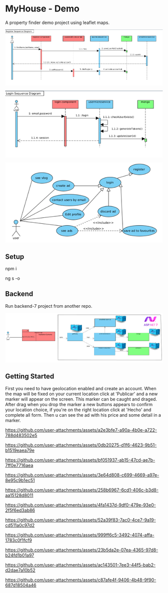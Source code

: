 # MyHouse - Demo

A property finder demo project using leaflet maps. 

![myhouse-front](src/assets/readme-images/Register_sequence_diagram.png)

![myhouse-front](src/assets/readme-images/Login_sequence_diagram.png)

![myhouse-front](src/assets/readme-images/Use_case_diagram.png)

## Setup

npm i

ng s -o

## Backend

Run backend-7 project from another repo.

![myhouse-front](src/assets/readme-images/Main_diagram.png)

## Getting Started

First you need to have geolocation enabled and create an account. When the map will be fixed on your current location click at 'Publicar' and a new marker will appear on the screen. This marker can be caught and draged. After drag when you drop the marker a new buttons appears to confirm your location choice, if you're on the right location click at 'Hecho' and complete all form. Then u can see the ad with his price and some detail in a marker.

https://github.com/user-attachments/assets/a2e3bfe7-a90a-4b0e-a722-788d483502e5

https://github.com/user-attachments/assets/0db20275-d1f6-4623-9b51-b1519eaea79e

https://github.com/user-attachments/assets/bf051937-ab15-47cd-ae7b-7ff0e7716aea

https://github.com/user-attachments/assets/3e64d808-c699-4669-a97e-8e95c9b1ec51

https://github.com/user-attachments/assets/258b6967-6cd1-406c-b3d8-aa15128d8011

https://github.com/user-attachments/assets/4fa1437d-9df0-479e-93e0-2f5f6ed3ab86

https://github.com/user-attachments/assets/52a39f83-7ac0-4ce7-9a19-cd511a0c97d2

https://github.com/user-attachments/assets/999ff6c5-3492-4074-affa-1783c0f1fcf9

https://github.com/user-attachments/assets/23b5da2e-07ea-4365-97d8-b24fd1b01a97

https://github.com/user-attachments/assets/ac143501-7ee3-44f5-bab2-d2dae7a10b52

https://github.com/user-attachments/assets/c87afe4f-9406-4b48-9f90-687d18504a46